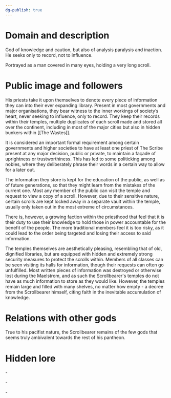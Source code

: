 ```yaml
---
dg-publish: true
---
```

# Domain and description

God of knowledge and caution, but also of analysis paralysis and inaction. He seeks only to record, not to influence. 

Portrayed as a man covered in many eyes, holding a very long scroll. 
# Public image and followers

His priests take it upon themselves to denote every piece of information they can into their ever expanding library. Present in most governments and major organisations, they bear witness to the inner workings of society’s heart, never seeking to influence, only to record. They keep their records within their temples, multiple duplicates of each scroll made and stored all over the continent, including in most of the major cities but also in hidden bunkers within [[The Wastes]]. 

It is considered an important formal requirement among certain governments and higher societies to have at least one priest of The Scribe present at any major decision, public or private, to maintain a façade of uprightness or trustworthiness. This has led to some politicking among nobles, where they deliberately phrase their words in a certain way to allow for a later out.

The information they store is kept for the education of the public, as well as of future generations, so that they might learn from the mistakes of the current one. Most any member of the public can visit the temple and request to view a copy of a scroll. However, due to their sensitive nature, certain scrolls are kept locked away in a separate vault within the temple, usually only taken out in the most extreme of circumstances. 

There is, however, a growing faction within the priesthood that feel that it is their duty to use their knowledge to hold those in power accountable for the benefit of the people. The more traditional members feel it is too risky, as it could lead to the order being targeted and losing their access to said information.

The temples themselves are aesthetically pleasing, resembling that of old, dignified libraries, but are equipped with hidden and extremely strong security measures to protect the scrolls within. Members of all classes can be seen visiting its halls for information, though their requests can often go unfulfilled. Most written pieces of information was destroyed or otherwise lost during the Maelstrom, and as such the Scrollbearer's temples do not have as much information to store as they would like. However, the temples remain large and filled with many shelves, no matter how empty - a decree from the Scrollbearer himself, citing faith in the inevitable accumulation of knowledge. 

# Relations with other gods

True to his pacifist nature, the Scrollbearer remains of the few gods that seems truly ambivalent towards the rest of his pantheon. 
# Hidden lore



-       

-       

-       